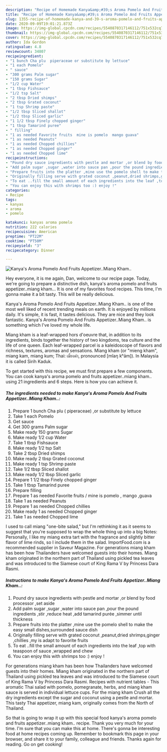 ```yaml
---
description: "Recipe of Homemade Kanya&amp;#39;s Aroma Pomelo And Fruits Appetizer..Miang Kham.."
title: "Recipe of Homemade Kanya&amp;#39;s Aroma Pomelo And Fruits Appetizer..Miang Kham.."
slug: 1355-recipe-of-homemade-kanya-and-39-s-aroma-pomelo-and-fruits-appetizermiang-kham
date: 2020-09-09T19:01:21.873Z
image: https://img-global.cpcdn.com/recipes/5540870317146112/751x532cq70/kanyas-aroma-pomelo-and-fruits-appetizermiang-kham-recipe-main-photo.jpg
thumbnail: https://img-global.cpcdn.com/recipes/5540870317146112/751x532cq70/kanyas-aroma-pomelo-and-fruits-appetizermiang-kham-recipe-main-photo.jpg
cover: https://img-global.cpcdn.com/recipes/5540870317146112/751x532cq70/kanyas-aroma-pomelo-and-fruits-appetizermiang-kham-recipe-main-photo.jpg
author: Ida Gordon
ratingvalue: 4.8
reviewcount: 34807
recipeingredient:
- "1 bunch Cha plu  piperaceae or substitute by lettuce"
- "1 each Pomelo"
- " sauce"
- "300 grams Palm sugar"
- "150 grams Sugar"
- "1/2 cup Water"
- "1 tbsp Fishsauce"
- "1/2 tsp Salt"
- "2 tbsp Dried shimps"
- "2 tbsp Grated coconut"
- "1 tsp Shrimp paste"
- "1/2 tbsp Sliced shallot"
- "1/2 tbsp Sliced garlic"
- "1 1/2 tbsp Finely chopped ginger"
- "1 tbsp Tamarind puree"
- " filling"
- "1 as needed Favorite fruits  mine is pomelo  mango guava"
- "1 as needed Peanuts"
- "1 as needed Chopped chillies"
- "1 as needed Chopped ginger"
- "1 as needed Chopped lime"
recipeinstructions:
- "Pound dry sauce ingredients with pestle and mortar ,or blend by food processor ,set aside"
- "Add palm sugar ,sugar ,water into sauce pan ,pour the pound ingredients ,stir ,reduce heat ,add tamarind purée ,simmer until thickness"
- "Prepare fruits into the platter ,mine use the pomelo shell to make the easy small dishes,surrounded sauce dish"
- "Originally filling serve with grated coconut ,peanut,dried shrimps,ginger ,chillies ,my is adapt to favorite fruits"
- "To eat ..fill the small amount of each ingredients into the leaf ,top with teaspoon of sauce ,wrapped and chew"
- "You can enjoy this with shrimps too :) enjoy !"
categories:
- Recipe
tags:
- kanyas
- aroma
- pomelo

katakunci: kanyas aroma pomelo 
nutrition: 222 calories
recipecuisine: American
preptime: "PT22M"
cooktime: "PT50M"
recipeyield: "3"
recipecategory: Dinner

---
```



![Kanya&#39;s Aroma Pomelo And Fruits Appetizer..Miang Kham..](https://img-global.cpcdn.com/recipes/5540870317146112/751x532cq70/kanyas-aroma-pomelo-and-fruits-appetizermiang-kham-recipe-main-photo.jpg)

Hey everyone, it is me again, Dan, welcome to our recipe page. Today, we're going to prepare a distinctive dish, kanya&#39;s aroma pomelo and fruits appetizer..miang kham... It is one of my favorites food recipes. This time, I'm gonna make it a bit tasty. This will be really delicious.

Kanya&#39;s Aroma Pomelo And Fruits Appetizer..Miang Kham.. is one of the most well liked of recent trending meals on earth. It is enjoyed by millions daily. It's simple, it is fast, it tastes delicious. They are nice and they look fantastic. Kanya&#39;s Aroma Pomelo And Fruits Appetizer..Miang Kham.. is something which I've loved my whole life.

Miang kham is a leaf-wrapped hors d&#39;oeuvre that, in addition to its ingredients, binds together the history of two kingdoms, tea culture and the life of one queen. Each leaf-wrapped parcel is a kaleidoscope of flavors and richness, textures, aromas and sensations. Miang kham (or &#34;mieng kham&#34;, miang kam, miang kum; Thai: เมี่ยงคำ, pronounced [mîaŋ kʰām]). In Malaysia it is called Sirih Kaduk.


To get started with this recipe, we must first prepare a few components. You can cook kanya&#39;s aroma pomelo and fruits appetizer..miang kham.. using 21 ingredients and 6 steps. Here is how you can achieve it.

<!--inarticleads1-->

##### The ingredients needed to make Kanya&#39;s Aroma Pomelo And Fruits Appetizer..Miang Kham..:

1. Prepare 1 bunch Cha plu ( piperaceae) ,or substitute by lettuce
1. Take 1 each Pomelo
1. Get  sauce
1. Get 300 grams Palm sugar
1. Make ready 150 grams Sugar
1. Make ready 1/2 cup Water
1. Take 1 tbsp Fishsauce
1. Make ready 1/2 tsp Salt
1. Take 2 tbsp Dried shimps
1. Make ready 2 tbsp Grated coconut
1. Make ready 1 tsp Shrimp paste
1. Take 1/2 tbsp Sliced shallot
1. Make ready 1/2 tbsp Sliced garlic
1. Prepare 1 1/2 tbsp Finely chopped ginger
1. Take 1 tbsp Tamarind puree
1. Prepare  filling
1. Prepare 1 as needed Favorite fruits / mine is pomelo , mango ,guava
1. Take 1 as needed Peanuts
1. Prepare 1 as needed Chopped chillies
1. Make ready 1 as needed Chopped ginger
1. Take 1 as needed Chopped lime


I used to call miang &#34;one-bite salad,&#34; but I&#39;m rethinking it as it seems to suggest that you&#39;re supposed to wrap the whole thing up into a big Notes: Personally, I like my miang extra tart with the fragrance and slightly bitter flavor of lime rinds, so I include them in the salad. ImportFood.com is a recommended supplier in Saveur Magazine. For generations miang kham has been how Thailanders have welcomed guests into their homes. Miang kham originated in the northern part of Thailand using pickled tea leaves and was introduced to the Siamese court of King Rama V by Princess Dara Rasmi. 

<!--inarticleads2-->

##### Instructions to make Kanya&#39;s Aroma Pomelo And Fruits Appetizer..Miang Kham..:

1. Pound dry sauce ingredients with pestle and mortar ,or blend by food processor ,set aside
1. Add palm sugar ,sugar ,water into sauce pan ,pour the pound ingredients ,stir ,reduce heat ,add tamarind purée ,simmer until thickness
1. Prepare fruits into the platter ,mine use the pomelo shell to make the easy small dishes,surrounded sauce dish
1. Originally filling serve with grated coconut ,peanut,dried shrimps,ginger ,chillies ,my is adapt to favorite fruits
1. To eat ..fill the small amount of each ingredients into the leaf ,top with teaspoon of sauce ,wrapped and chew
1. You can enjoy this with shrimps too :) enjoy !


For generations miang kham has been how Thailanders have welcomed guests into their homes. Miang kham originated in the northern part of Thailand using pickled tea leaves and was introduced to the Siamese court of King Rama V by Princess Dara Rasmi. Recipes with nutrient tables - This aromatic Thai salad with pomelo, pomegranate, herbs, and miang kham sauce is served in individual lettuce cups. For the miang kham Crush all the dry ingredients except the sugar and coconut using a pestle and mortar. This tasty Thai appetizer, miang kam, originally comes from the North of Thailand. 

So that is going to wrap it up with this special food kanya&#39;s aroma pomelo and fruits appetizer..miang kham.. recipe. Thank you very much for your time. I'm sure that you can make this at home. There's gonna be interesting food at home recipes coming up. Remember to bookmark this page in your browser, and share it to your family, colleague and friends. Thanks again for reading. Go on get cooking!
